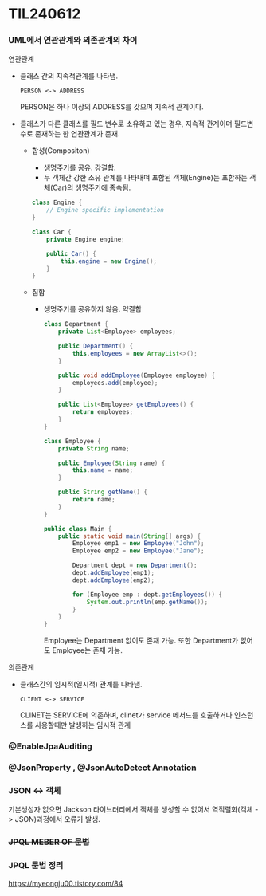 # TIL240612

### UML에서 연관관계와 의존관계의 차이

연관관계

* 클래스 간의 지속적관계를 나타냄. 

  ```
  PERSON <-> ADDRESS
  ```

  PERSON은 하나 이상의 ADDRESS를 갖으며 지속적 관계이다.

* 클래스가 다른 클래스를 필드 변수로 소유하고 있는 경우, 지속적 관계이며 필드변수로 존재하는 한 연관관계가 존재.

  * 합성(Compositon)

    * 생명주기를 공유. 강결합. 
    * 두 객체간 강한 소유 관계를 나타내며 포함된 객체(Engine)는 포함하는 객체(Car)의 생명주기에 종속됨. 

    ```java
    class Engine {
        // Engine specific implementation
    }
    
    class Car {
        private Engine engine;
    
        public Car() {
            this.engine = new Engine();
        }
    }
    ```

    

  * 집합 

    * 생명주기를 공유하지 않음. 약결합

      ```java
      class Department {
          private List<Employee> employees;
      
          public Department() {
              this.employees = new ArrayList<>();
          }
      
          public void addEmployee(Employee employee) {
              employees.add(employee);
          }
      
          public List<Employee> getEmployees() {
              return employees;
          }
      }
      
      class Employee {
          private String name;
      
          public Employee(String name) {
              this.name = name;
          }
      
          public String getName() {
              return name;
          }
      }
      
      public class Main {
          public static void main(String[] args) {
              Employee emp1 = new Employee("John");
              Employee emp2 = new Employee("Jane");
      
              Department dept = new Department();
              dept.addEmployee(emp1);
              dept.addEmployee(emp2);
      
              for (Employee emp : dept.getEmployees()) {
                  System.out.println(emp.getName());
              }
          }
      }
      
      ```

      Employee는 Department 없이도 존재 가능. 
      또한 Department가 없어도 Employee는 존재 가능. 



의존관계

* 클래스간의 임시적(일시적) 관계를 나타냄. 

  ```
  CLIENT <-> SERVICE
  ```

  CLINET는 SERVICE에 의존하며, clinet가 service 메서드를 호출하거나 인스턴스를 사용할때만 발생하는 임시적 관계

### @EnableJpaAuditing





### @JsonProperty , @JsonAutoDetect Annotation





### JSON <-> 객체

기본생성자 없으면 Jackson 라이브러리에서 객체를 생성할 수 없어서 역직렬화(객체 -> JSON)과정에서 오류가 발생. 



### ~~JPQL MEBER OF 문법~~



### JPQL 문법 정리

https://myeongju00.tistory.com/84

